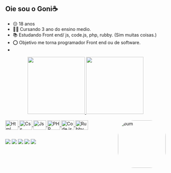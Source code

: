## Oie sou o Goni☕

- 😔 18 anos
- 👨‍🎓 Cursando 3 ano do ensino medio.
- 📚 Estudando Front end/ js, code.js, php, rubby. (Sim muitas coisas.)
- ⭕ Objetivo me torna programador Front end ou de software.
- 

<div align="center">
  <a href="https://github.com/Gonikibo">
  <img height="180em" src="https://github-readme-stats.vercel.app/api?username=Gonikibo&show_icons=true&theme=cobalt&include_all_commits=true&count_private=true"/>
  <img height="180em" src="https://github-readme-stats.vercel.app/api/top-langs/?username=Gonikibo&layout=compact&langs_count=7&theme=cobalt"/>
</div>
<div style="display: inline_block"><br>
  <img align="center" alt="Html" height="30" width="40" src="https://cdn.jsdelivr.net/gh/devicons/devicon/icons/html5/html5-original.svg">
  <img align="center" alt="Css" height="30" width="40" src="https://cdn.jsdelivr.net/gh/devicons/devicon/icons/css3/css3-original.svg">
  <img align="center" alt="Js" height="30" width="40" src="https://cdn.jsdelivr.net/gh/devicons/devicon/icons/javascript/javascript-original.svg">
  <img align="center" alt="PHP" height="30" width="40" src="https://cdn.jsdelivr.net/gh/devicons/devicon/icons/php/php-original.svg">
  <img align="center" alt="Code.js" height="30" width="40" src="https://cdn.jsdelivr.net/gh/devicons/devicon/icons/nodejs/nodejs-original.svg">
  <img align="center" alt="Rubby" height="30" width="40" src="https://cdn.jsdelivr.net/gh/devicons/devicon/icons/ruby/ruby-original.svg">
  <img align="right" alt="bum" height="150" style="border-radius:50px;" src="https://i.picasion.com/pic92/3bb531b90e365a6452f25bc212e617c6.gif">
</div>
 <i class="devicon-css3-plain"></i>
 
 ##
 
 <div>
   <a href="https://www.instagram.com/jadson_goni/" target="_blank"><img src="https://img.shields.io/badge/Instagram-E4405F?style=for-the-badge&logo=instagram&logoColor=white"></a>
   <a href="https://www.linkedin.com/in/jadson-henirque-767891253/" target="_blank"><img src="https://img.shields.io/badge/LinkedIn-0077B5?style=for-the-badge&logo=linkedin&logoColor=white"></a>
   <a href="https://discord.gg/q5GJY5x2Gh"><img src="https://img.shields.io/badge/Discord-7289DA?style=for-the-badge&logo=discord&logoColor=white"></a>
   <a href="buymeacoffee.com/jadsonhenrb" target="_blank"><img src="https://img.shields.io/badge/Buy_Me_A_Coffee-FFDD00?style=for-the-badge&logo=buy-me-a-coffee&logoColor=black"></a>
    <a href = "mailto:jadsonhenrique56@gmail.com"><img src="https://img.shields.io/badge/-Gmail-%23333?style=for-the-badge&logo=gmail&logoColor=white" target="_blank"></a>
 </div>
